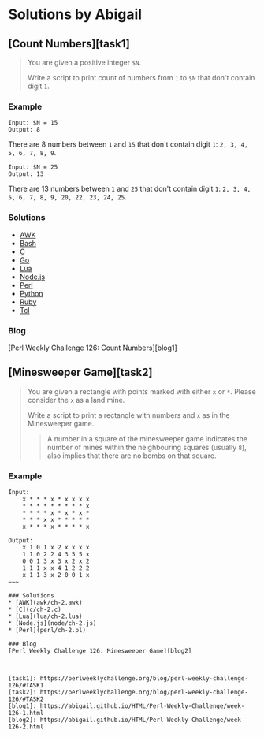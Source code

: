 # Solutions by Abigail
## [Count Numbers][task1]

> You are given a positive integer `$N`.
> 
> Write a script to print count of numbers from `1` to `$N` that don't
> contain digit `1`.

### Example

~~~~
Input: $N = 15
Output: 8
~~~~

There are 8 numbers between `1` and `15` that don't contain digit `1`:
`2, 3, 4, 5, 6, 7, 8, 9`.

~~~~
Input: $N = 25
Output: 13
~~~~

There are 13 numbers between `1` and `25` that don't contain digit `1`:
`2, 3, 4, 5, 6, 7, 8, 9, 20, 22, 23, 24, 25`.


### Solutions
* [AWK](awk/ch-1.awk)
* [Bash](bash/ch-1.sh)
* [C](c/ch-1.c)
* [Go](go/ch-1.go)
* [Lua](lua/ch-1.lua)
* [Node.js](node/ch-1.js)
* [Perl](perl/ch-1.pl)
* [Python](python/ch-1.py)
* [Ruby](ruby/ch-1.rb)
* [Tcl](tcl/ch-1.tcl)

### Blog
[Perl Weekly Challenge 126: Count Numbers][blog1]

## [Minesweeper Game][task2]

> You are given a rectangle with points marked with either `x` or `*`.
> Please consider the `x` as a land mine.
> 
> Write a script to print a rectangle with numbers and `x` as in the
> Minesweeper game.
> 
> > A number in a square of the minesweeper game indicates the
> > number of mines within the neighbouring squares (usually `8`),
> > also implies that there are no bombs on that square.

### Example

~~~~
Input:
    x * * * x * x x x x
    * * * * * * * * * x
    * * * * x * x * x *
    * * * x x * * * * *
    x * * * x * * * * x

Output:
    x 1 0 1 x 2 x x x x
    1 1 0 2 2 4 3 5 5 x
    0 0 1 3 x 3 x 2 x 2
    1 1 1 x x 4 1 2 2 2
    x 1 1 3 x 2 0 0 1 x
~~~

### Solutions
* [AWK](awk/ch-2.awk)
* [C](c/ch-2.c)
* [Lua](lua/ch-2.lua)
* [Node.js](node/ch-2.js)
* [Perl](perl/ch-2.pl)

### Blog
[Perl Weekly Challenge 126: Minesweeper Game][blog2]



[task1]: https://perlweeklychallenge.org/blog/perl-weekly-challenge-126/#TASK1
[task2]: https://perlweeklychallenge.org/blog/perl-weekly-challenge-126/#TASK2
[blog1]: https://abigail.github.io/HTML/Perl-Weekly-Challenge/week-126-1.html
[blog2]: https://abigail.github.io/HTML/Perl-Weekly-Challenge/week-126-2.html
